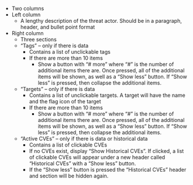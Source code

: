 - Two columns
- Left column
    - A lengthy description of the threat actor. Should be in a paragraph, header, and bullet point format
- Right column
    - Three sections
    - “Tags” – only if there is data
        - Contains a list of unclickable tags
        - If there are more than 10 items
            - Show a button with “# more” where “#” is the number of additional items there are. Once pressed, all of the additional items will be shown, as well as a “Show less” button. If “Show less” is pressed, then collapse the additional items.
    - “Targets” – only if there is data
        - Contains a list of unclickable targets. A target will have the name and the flag icon of the target
        - If there are more than 10 items
            - Show a button with “# more” where “#” is the number of additional items there are. Once pressed, all of the additional items will be shown, as well as a “Show less” button. If “Show less” is pressed, then collapse the additional items.
    - “Active CVEs” – only if there is data or historical data
        - Contains a list of clickable CVEs
        - If no CVEs exist, display “Show Historical CVEs”. If clicked, a list of clickable CVEs will appear under a new header called “Historical CVEs” with a “Show less” button. 
        - If the “Show less” button is pressed the “Historical CVEs” header and section will be hidden again.